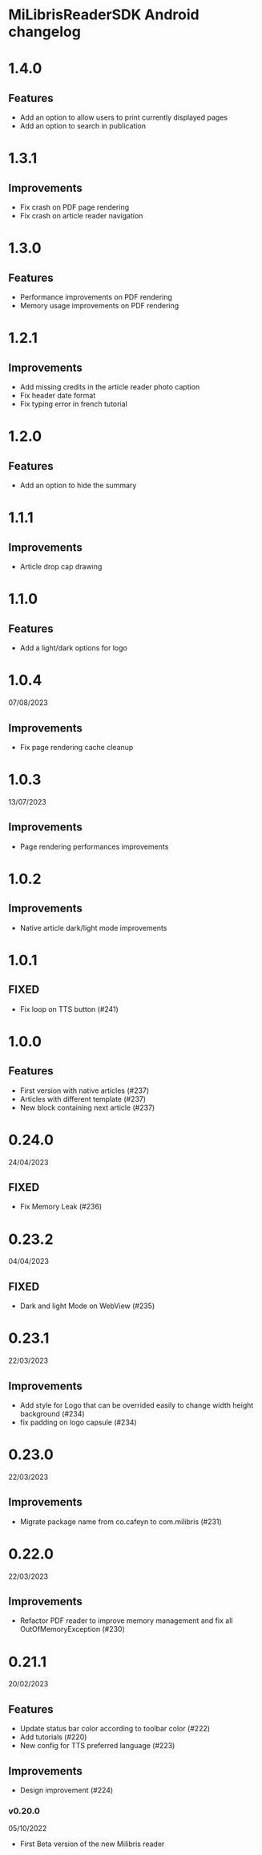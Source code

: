 # MiLibrisReaderSDK Android changelog

# 1.4.0

## Features
- Add an option to allow users to print currently displayed pages
- Add an option to search in publication

# 1.3.1

## Improvements
- Fix crash on PDF page rendering
- Fix crash on article reader navigation

# 1.3.0

## Features
- Performance improvements on PDF rendering
- Memory usage improvements on PDF rendering

# 1.2.1

## Improvements
- Add missing credits in the article reader photo caption
- Fix header date format
- Fix typing error in french tutorial

# 1.2.0

## Features
- Add an option to hide the summary

# 1.1.1

## Improvements
- Article drop cap drawing

# 1.1.0

## Features
- Add a light/dark options for logo

# 1.0.4

07/08/2023

## Improvements

- Fix page rendering cache cleanup

# 1.0.3

13/07/2023

## Improvements

- Page rendering performances improvements

# 1.0.2

## Improvements

- Native article dark/light mode improvements

# 1.0.1

## FIXED
- Fix loop on TTS button  (#241)

# 1.0.0

## Features
- First version with native articles (#237)
- Articles with different template (#237)
- New block containing next article (#237)

# 0.24.0

24/04/2023

## FIXED

- Fix Memory Leak  (#236)

# 0.23.2

04/04/2023

## FIXED

- Dark and light Mode on WebView  (#235)

# 0.23.1

22/03/2023

## Improvements

- Add style for Logo that can be overrided easily to change width height background (#234)
- fix padding on logo capsule (#234)

# 0.23.0

22/03/2023

## Improvements

- Migrate package name from co.cafeyn to com.milibris  (#231)

# 0.22.0

22/03/2023

## Improvements

- Refactor PDF reader to improve memory management and fix all OutOfMemoryException  (#230)

# 0.21.1

20/02/2023

## Features

- Update status bar color according to toolbar color  (#222)
- Add tutorials (#220)
- New config for TTS preferred language (#223)

## Improvements

- Design improvement  (#224)

### v0.20.0

05/10/2022

- First Beta version of the new Milibris reader 